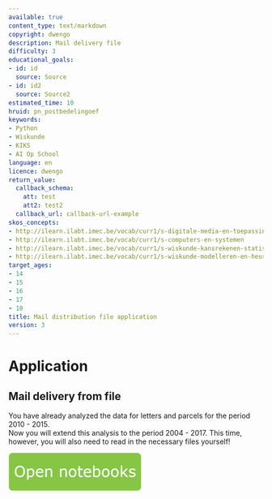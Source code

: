 ```yaml
---
available: true
content_type: text/markdown
copyright: dwengo
description: Mail delivery file
difficulty: 3
educational_goals:
- id: id
  source: Source
- id: id2
  source: Source2
estimated_time: 10
hruid: pn_postbedelingoef
keywords:
- Python
- Wiskunde
- KIKS
- AI Op School
language: en
licence: dwengo
return_value:
  callback_schema:
    att: test
    att2: test2
  callback_url: callback-url-example
skos_concepts:
- http://ilearn.ilabt.imec.be/vocab/curr1/s-digitale-media-en-toepassingen
- http://ilearn.ilabt.imec.be/vocab/curr1/s-computers-en-systemen
- http://ilearn.ilabt.imec.be/vocab/curr1/s-wiskunde-kansrekenen-statistiek
- http://ilearn.ilabt.imec.be/vocab/curr1/s-wiskunde-modelleren-en-heuristiek
target_ages:
- 14
- 15
- 16
- 17
- 18
title: Mail distribution file application
version: 3
---
```

# Application
## Mail delivery from file
You have already analyzed the data for letters and parcels for the period 2010 - 2015.  
Now you will extend this analysis to the period 2004 - 2017. This time, however, you will also need to read in the necessary files yourself!

[![](embed/Knop.png "Button")](https://kiks.ilabt.imec.be/hub/tmplogin?id=0304_en "Practice with Data Notebooks")